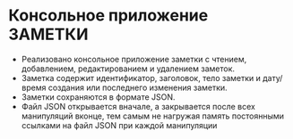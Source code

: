 # Консольное приложение ЗАМЕТКИ
- Реализовано консольное приложение заметки с чтением,
добавлением, редактированием и удалением заметок.
- Заметка
содержит идентификатор, заголовок, тело заметки и дату/время создания или
последнего изменения заметки.
- Заметки сохраняются в формате JSON.
- Файл JSON открывается вначале, а закрывается после всех манипуляций вконце,
тем самым не нагружая память постоянными ссылками на файл JSON при каждой манипуляции
